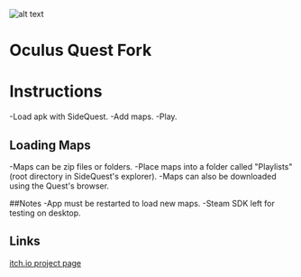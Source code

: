 ![alt text](https://img.itch.zone/aW1nLzIxNzU5MTkucG5n/original/88KBuM.png "")
# Oculus Quest Fork

# Instructions
-Load apk with SideQuest.
-Add maps.
-Play.

## Loading Maps
-Maps can be zip files or folders.
-Place maps into a folder called "Playlists" (root directory in SideQuest's explorer).
-Maps can also be downloaded using the Quest's browser.

##Notes
-App must be restarted to load new maps.
-Steam SDK left for testing on desktop.

## Links
  [itch.io project page](https://devplayrepeat.itch.io/open-saber-vr)
